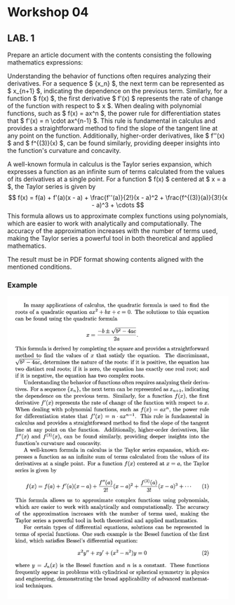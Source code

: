 # Workshop 04

## LAB. 1

Prepare an article document with the contents consisting the following mathematics expressions:

Understanding the behavior of functions often requires analyzing their derivatives. For a sequence $ \{x_n\} $, the next term can be represented as $ x_{n+1} $, indicating the dependence on the previous term. Similarly, for a function $ f(x) $, the first derivative $ f'(x) $ represents the rate of change of the function with respect to $ x $. When dealing with polynomial functions, such as $ f(x) = ax^n $, the power rule for differentiation states that $ f'(x) = n \cdot ax^{n-1} $. This rule is fundamental in calculus and provides a straightforward method to find the slope of the tangent line at any point on the function. Additionally, higher-order derivatives, like $ f''(x) $ and $ f^{(3)}(x) $, can be found similarly, providing deeper insights into the function's curvature and concavity.

A well-known formula in calculus is the Taylor series expansion, which expresses a function as an infinite sum of terms calculated from the values of its derivatives at a single point. For a function $ f(x) $ centered at $ x = a $, the Taylor series is given by
$$
f(x) = f(a) + f'(a)(x - a) + \frac{f''(a)}{2!}(x - a)^2 + \frac{f^{(3)}(a)}{3!}(x - a)^3 + \cdots
$$
This formula allows us to approximate complex functions using polynomials, which are easier to work with analytically and computationally. The accuracy of the approximation increases with the number of terms used, making the Taylor series a powerful tool in both theoretical and applied mathematics.


The result must be in PDF format showing contents aligned with the mentioned conditions.

### Example

![center](1.png)

